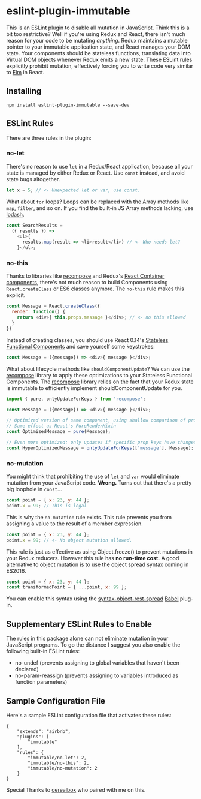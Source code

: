 # eslint-plugin-immutable

This is an ESLint plugin to disable all mutation in JavaScript. Think this is a bit too restrictive? Well if you're using Redux and React, there isn't much reason for your code to be mutating *anything*. Redux maintains a mutable pointer to your immutable application state, and React manages your DOM state. Your components should be stateless functions, translating data into Virtual DOM objects whenever Redux emits a new state. These ESLint rules explicitly prohibit mutation, effectively forcing you to write code very similar to [Elm](http://elm-lang.org/) in React.

## Installing

`npm install eslint-plugin-immutable --save-dev`

## ESLint Rules
There are three rules in the plugin:

### no-let

There's no reason to use `let` in a Redux/React application, because all your state is managed by either Redux or React. Use `const` instead, and avoid state bugs altogether.

```JavaScript
let x = 5; // <- Unexpected let or var, use const.
```

What about `for` loops? Loops can be replaced with the Array methods like `map`, `filter`, and so on. If you find the built-in JS Array methods lacking, use [lodash](https://github.com/lodash/lodash).

```JavaScript
const SearchResults = 
  ({ results }) => 
    <ul>{
      results.map(result => <li>result</li>) // <- Who needs let?
    }</ul>;
```

### no-this

Thanks to libraries like [recompose](https://github.com/acdlite/recompose) and Redux's [React Container components](http://redux.js.org/docs/basics/UsageWithReact.html), there's not much reason to build Components using `React.createClass` or ES6 classes anymore. The `no-this` rule makes this explicit.

```JavaScript
const Message = React.createClass({
  render: function() {
    return <div>{ this.props.message }</div>; // <- no this allowed
  }
})
```

Instead of creating classes, you should use React 0.14's [Stateless Functional Components](https://medium.com/@joshblack/stateless-components-in-react-0-14-f9798f8b992d#.t5z2fdit6) and save yourself some keystrokes:

```JavaScript
const Message = ({message}) => <div>{ message }</div>;
```

What about lifecycle methods like `shouldComponentUpdate`? We can use the [recompose](https://github.com/acdlite/recompose) library to apply these optimizations to your Stateless Functional Components. The [recompose](https://github.com/acdlite/recompose) library relies on the fact that your Redux state is immutable to efficiently implement shouldComponentUpdate for you.

```JavaScript
import { pure, onlyUpdateForKeys } from 'recompose';

const Message = ({message}) => <div>{ message }</div>;

// Optimized version of same component, using shallow comparison of props
// Same effect as React's PureRenderMixin
const OptimizedMessage = pure(Message);

// Even more optimized: only updates if specific prop keys have changed
const HyperOptimizedMessage = onlyUpdateForKeys(['message'], Message);
```

### no-mutation

You might think that prohibiting the use of `let` and `var` would eliminate mutation from your JavaScript code. **Wrong.** Turns out that there's a pretty big loophole in `const`...

```JavaScript
const point = { x: 23, y: 44 };
point.x = 99; // This is legal
```

This is why the `no-mutation` rule exists. This rule prevents you from assigning a value to the result of a member expression.

```JavaScript
const point = { x: 23, y: 44 };
point.x = 99; // <- No object mutation allowed.
```

This rule is just as effective as using Object.freeze() to prevent mutations in your Redux reducers. However this rule has **no run-time cost.** A good alternative to object mutation is to use the object spread syntax coming in ES2016.

```JavaScript
const point = { x: 23, y: 44 };
const transformedPoint = { ...point, x: 99 };
```

You can enable this syntax using the [syntax-object-rest-spread](https://babeljs.io/docs/plugins/syntax-object-rest-spread/) [Babel](https://babeljs.io/) plug-in.

## Supplementary ESLint Rules to Enable

The rules in this package alone can not eliminate mutation in your JavaScript programs. To go the distance I suggest you also enable the following built-in ESLint rules:

* no-undef (prevents assigning to global variables that haven't been declared)
* no-param-reassign (prevents assigning to variables introduced as function parameters)

## Sample Configuration File

Here's a sample ESLint configuration file that activates these rules:

```
{
    "extends": "airbnb",
    "plugins": [
        "immutable"
    ],
    "rules": {
    	"immutable/no-let": 2,
    	"immutable/no-this": 2,
    	"immutable/no-mutation": 2
    }
}
```

Special Thanks to [cerealbox](https://github.com/cerealbox) who paired with me on this.
